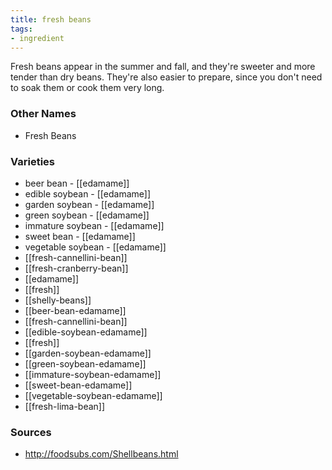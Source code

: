 ```yaml
---
title: fresh beans
tags:
- ingredient
---
```

Fresh beans appear in the summer and fall, and they're sweeter and more tender than dry beans. They're also easier to prepare, since you don't need to soak them or cook them very long.

### Other Names

* Fresh Beans

### Varieties

* beer bean - [[edamame]]
* edible soybean - [[edamame]]
* garden soybean - [[edamame]]
* green soybean - [[edamame]]
* immature soybean - [[edamame]]
* sweet bean - [[edamame]]
* vegetable soybean - [[edamame]]
* [[fresh-cannellini-bean]]
* [[fresh-cranberry-bean]]
* [[edamame]]
* [[fresh]]
* [[shelly-beans]]
* [[beer-bean-edamame]]
* [[fresh-cannellini-bean]]
* [[edible-soybean-edamame]]
* [[fresh]]
* [[garden-soybean-edamame]]
* [[green-soybean-edamame]]
* [[immature-soybean-edamame]]
* [[sweet-bean-edamame]]
* [[vegetable-soybean-edamame]]
* [[fresh-lima-bean]]

### Sources
* http://foodsubs.com/Shellbeans.html
